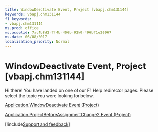 ```yaml
---
title: WindowDeactivate Event, Project [vbapj.chm131144]
keywords: vbapj.chm131144
f1_keywords:
- vbapj.chm131144
ms.prod: office
ms.assetid: 7ac4b8d2-7f4b-456b-92b0-496b71e26967
ms.date: 06/08/2017
localization_priority: Normal
---
```



# WindowDeactivate Event, Project [vbapj.chm131144]

Hi there! You have landed on one of our F1 Help redirector pages. Please select the topic you were looking for below.

[Application.WindowDeactivate Event (Project)](http://msdn.microsoft.com/library/141940d7-f117-d3a8-2aa5-83679a5fbfd4%28Office.15%29.aspx)

[Application.ProjectBeforeAssignmentChange2 Event (Project)](http://msdn.microsoft.com/library/99fce7af-00de-42d8-4b61-e97774cc19ed%28Office.15%29.aspx)

[!include[Support and feedback](~/includes/feedback-boilerplate.md)]